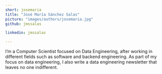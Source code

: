 ```yaml
---
short: josemaria
title: "José María Sánchez Salas"
picture: "images/authors/josemaria.jpg"
github: jmssalas

linkedin: jmssalas

---
```


I’m a Computer Scientist focused on Data Engineering, after working in different fields such as software and backend engineering. As part of my focus on data engineering, I also write a data engineering newsletter that leaves no one indifferent.
